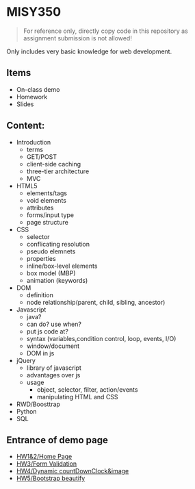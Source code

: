 # MISY350
> For reference only, directly copy code in this repository as assignment submission is not allowed!

Only includes very basic knowledge for web development.

## Items
- On-class demo
- Homework
- Slides

## Content:
- Introduction
  - terms
  - GET/POST
  - client-side caching
  - three-tier architecture 
  - MVC 
- HTML5
  - elements/tags
  - void elements
  - attributes
  - forms/input type
  - page structure
- CSS
  - selector
  - conflicating resolution
  - pseudo elemnets
  - properties
  - inline/box-level elements
  - box model (MBP)
  - animation (keywords)
- DOM
  - definition
  - node relationship(parent, child, sibling, ancestor)
- Javascript
  - java?
  - can do? use when?
  - put js code at?
  - syntax (variables,condition control, loop, events, I/O)
  - window/document
  - DOM in js
- jQuery
  - library of javascript
  - advantages over js
  - usage
    - object, selector, filter, action/events
    - manipulating HTML and CSS
- RWD/Boosttrap
- Python
- SQL

## Entrance of demo page
- [HW1&2/Home Page](https://derekwang2002.github.io/MISY350/station/home.html)
- [HW3/Form Validation](https://derekwang2002.github.io/MISY350/Homework/HW3/HW3Q3.html)
- [HW4/Dynamic countDownClock&image](https://derekwang2002.github.io/MISY350/Homework/HW4/HW4Q1-2.html)
- [HW5/Bootstrap beautify](https://derekwang2002.github.io/MISY350/Homework/HW5/about_me.html)

